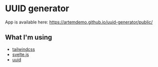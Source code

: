 # UUID generator

App is available here: https://artemdemo.github.io/uuid-generator/public/

## What I'm using

* [tailwindcss](https://tailwindcss.com/)
* [svelte.js](https://svelte.dev/)
* [uuid](https://www.npmjs.com/package/uuid)